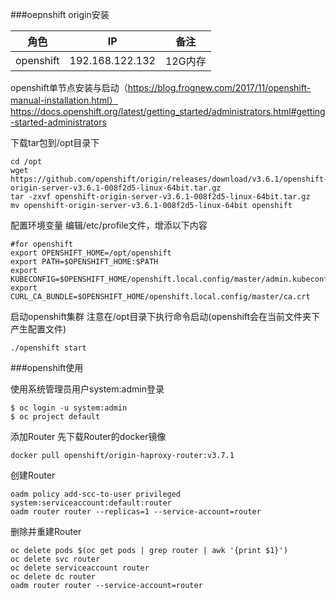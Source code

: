 ###oepnshift  origin安装

角色 | IP | 备注
----|-----|----
openshift | 192.168.122.132| 12G内存

openshift单节点安装与启动（https://blog.frognew.com/2017/11/openshift-manual-installation.html）
https://docs.openshift.org/latest/getting_started/administrators.html#getting-started-administrators

下载tar包到/opt目录下
```
cd /opt
wget https://github.com/openshift/origin/releases/download/v3.6.1/openshift-origin-server-v3.6.1-008f2d5-linux-64bit.tar.gz
tar -zxvf openshift-origin-server-v3.6.1-008f2d5-linux-64bit.tar.gz
mv openshift-origin-server-v3.6.1-008f2d5-linux-64bit openshift
```
配置环境变量
编辑/etc/profile文件，增添以下内容
```
#for openshift
export OPENSHIFT_HOME=/opt/openshift
export PATH=$OPENSHIFT_HOME:$PATH
export KUBECONFIG=$OPENSHIFT_HOME/openshift.local.config/master/admin.kubeconfig
export CURL_CA_BUNDLE=$OPENSHIFT_HOME/openshift.local.config/master/ca.crt
```
启动openshift集群
注意在/opt目录下执行命令启动(openshift会在当前文件夹下产生配置文件)
```
./openshift start
```

###openshift使用

使用系统管理员用户system:admin登录
```
$ oc login -u system:admin
$ oc project default
```
添加Router
先下载Router的docker镜像
```
docker pull openshift/origin-haproxy-router:v3.7.1
```
创建Router
```
oadm policy add-scc-to-user privileged system:serviceaccount:default:router
oadm router router --replicas=1 --service-account=router
```
删除并重建Router
```
oc delete pods $(oc get pods | grep router | awk '{print $1}')
oc delete svc router
oc delete serviceaccount router
oc delete dc router
oadm router router --service-account=router
```

